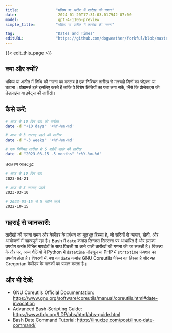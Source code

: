 ```yaml
---
title:                "भविष्य या अतीत में तारीख की गणना"
date:                  2024-01-20T17:31:03.017942-07:00
model:                 gpt-4-1106-preview
simple_title:         "भविष्य या अतीत में तारीख की गणना"

tag:                  "Dates and Times"
editURL:              "https://github.com/dogweather/forkful/blob/master/content/hi/bash/calculating-a-date-in-the-future-or-past.md"
---
```


{{< edit_this_page >}}

## क्या और क्यों?
भविष्य या अतीत में तिथि की गणना का मतलब है एक निश्चित तारीख से मनचाहे दिनों का जोड़ना या घटाना। प्रोग्रामर्स इसे इसलिए करते हैं ताकि वे विशेष तिथियों का पता लगा सकें, जैसे कि प्रोजेक्ट्स की डेडलाइंस या इवेंट्स की तारीखें। 

## कैसे करें:
```Bash
# आज से 10 दिन बाद की तारीख
date -d "+10 days" '+%Y-%m-%d'

# आज से 3 सप्ताह पहले की तारीख
date -d "-3 weeks" '+%Y-%m-%d'

# एक निश्चित तारीख से 5 महीनें पहले की तारीख
date -d "2023-03-15 -5 months" '+%Y-%m-%d'
```
उदाहरण आउटपुट:
```Bash
# आज से 10 दिन बाद
2023-04-21

# आज से 3 सप्ताह पहले
2023-03-10

# 2023-03-15 से 5 महीनें पहले
2022-10-15
```

## गहराई से जानकारी:
तारीखों की गणना समय और कैलेंडर के प्रबंधन का मूलभूत हिस्सा है, जो सदियों से व्यापार, खेती, और आयोजनों में महत्वपूर्ण रहा है। Bash में `date` कमांड लिनक्स सिस्टम्स पर आधारित है और इसका उपयोग करके विभिन्न मापदंडों के साथ पिछली या आने वाली तारीखों की गणना की जा सकती है। विकल्प के तौर पर, अन्य शैलियों में Python में `datetime` मॉड्यूल या PHP में `strtotime` फंक्शन का उपयोग होता है। विवरणों में, बश का `date` कमांड GNU Coreutils पैकेज का हिस्सा है और यह Gregorian कैलेंडर के मानकों का पालन करता है।

## और भी देखें:
- GNU Coreutils Official Documentation: https://www.gnu.org/software/coreutils/manual/coreutils.html#date-invocation
- Advanced Bash-Scripting Guide: https://www.tldp.org/LDP/abs/html/abs-guide.html
- Bash Date Command Tutorial: https://linuxize.com/post/linux-date-command/
